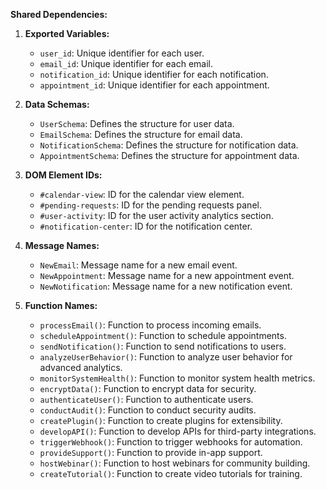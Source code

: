 **Shared Dependencies:**

1. **Exported Variables:**
   - `user_id`: Unique identifier for each user.
   - `email_id`: Unique identifier for each email.
   - `notification_id`: Unique identifier for each notification.
   - `appointment_id`: Unique identifier for each appointment.

2. **Data Schemas:**
   - `UserSchema`: Defines the structure for user data.
   - `EmailSchema`: Defines the structure for email data.
   - `NotificationSchema`: Defines the structure for notification data.
   - `AppointmentSchema`: Defines the structure for appointment data.

3. **DOM Element IDs:**
   - `#calendar-view`: ID for the calendar view element.
   - `#pending-requests`: ID for the pending requests panel.
   - `#user-activity`: ID for the user activity analytics section.
   - `#notification-center`: ID for the notification center.

4. **Message Names:**
   - `NewEmail`: Message name for a new email event.
   - `NewAppointment`: Message name for a new appointment event.
   - `NewNotification`: Message name for a new notification event.

5. **Function Names:**
   - `processEmail()`: Function to process incoming emails.
   - `scheduleAppointment()`: Function to schedule appointments.
   - `sendNotification()`: Function to send notifications to users.
   - `analyzeUserBehavior()`: Function to analyze user behavior for advanced analytics.
   - `monitorSystemHealth()`: Function to monitor system health metrics.
   - `encryptData()`: Function to encrypt data for security.
   - `authenticateUser()`: Function to authenticate users.
   - `conductAudit()`: Function to conduct security audits.
   - `createPlugin()`: Function to create plugins for extensibility.
   - `developAPI()`: Function to develop APIs for third-party integrations.
   - `triggerWebhook()`: Function to trigger webhooks for automation.
   - `provideSupport()`: Function to provide in-app support.
   - `hostWebinar()`: Function to host webinars for community building.
   - `createTutorial()`: Function to create video tutorials for training.